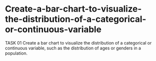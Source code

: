 # Create-a-bar-chart-to-visualize-the-distribution-of-a-categorical-or-continuous-variable
TASK 01 Create a bar chart to visualize the distribution of a categorical or continuous variable, such as the distribution of ages or genders in a population.
